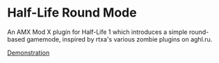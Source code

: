 # Half-Life Round Mode
An AMX Mod X plugin for Half-Life 1 which introduces a simple round-based gamemode, inspired by rtxa's various zombie plugins on aghl.ru.

[Demonstration](https://www.youtube.com/watch?v=V-lHfecwn2Q)
